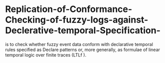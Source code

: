 # Replication-of-Conformance-Checking-of-fuzzy-logs-against-Declerative-temporal-Specification-
is to check whether fuzzy event data conform with declarative temporal rules specified as Declare patterns or, more generally, as formulae of linear temporal logic over finite traces (LTLf ).
